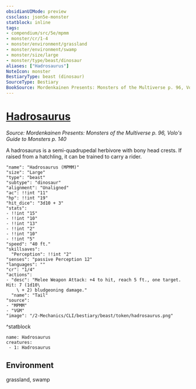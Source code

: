 ```yaml
---
obsidianUIMode: preview
cssclass: json5e-monster
statblock: inline
tags:
- compendium/src/5e/mpmm
- monster/cr/1-4
- monster/environment/grassland
- monster/environment/swamp
- monster/size/large
- monster/type/beast/dinosaur
aliases: ["Hadrosaurus"]
NoteIcon: monster
BestiaryType: beast (dinosaur)
SourceType: Bestiary
BookSource: Mordenkainen Presents: Monsters of the Multiverse p. 96, Volo's Guide to Monsters p. 140
---
```

# [Hadrosaurus](2-Mechanics/CLI/bestiary/beast/hadrosaurus-mpmm.md)
*Source: Mordenkainen Presents: Monsters of the Multiverse p. 96, Volo's Guide to Monsters p. 140*  

A hadrosaurus is a semi-quadrupedal herbivore with bony head crests. If raised from a hatchling, it can be trained to carry a rider.

```statblock
"name": "Hadrosaurus (MPMM)"
"size": "Large"
"type": "beast"
"subtype": "dinosaur"
"alignment": "Unaligned"
"ac": !!int "11"
"hp": !!int "19"
"hit_dice": "3d10 + 3"
"stats":
- !!int "15"
- !!int "10"
- !!int "13"
- !!int "2"
- !!int "10"
- !!int "5"
"speed": "40 ft."
"skillsaves":
  "Perception": !!int "2"
"senses": "passive Perception 12"
"languages": ""
"cr": "1/4"
"actions":
- "desc": "Melee Weapon Attack: +4 to hit, reach 5 ft., one target. Hit: 7 (1d10\
    \ + 2) bludgeoning damage."
  "name": "Tail"
"source":
- "MPMM"
- "VGM"
"image": "/2-Mechanics/CLI/bestiary/beast/token/hadrosaurus.png"
```
^statblock

```encounter-table
name: Hadrosaurus
creatures:
 - 1: Hadrosaurus
```

## Environment

grassland, swamp